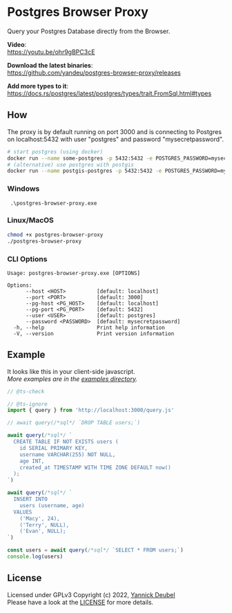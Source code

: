 # Postgres Browser Proxy

Query your Postgres Database directly from the Browser.

**Video**:  
https://youtu.be/ohr9gBPC3cE

**Download the latest binaries**:  
https://github.com/yandeu/postgres-browser-proxy/releases

**Add more types to it**:  
https://docs.rs/postgres/latest/postgres/types/trait.FromSql.html#types

## How

The proxy is by default running on port 3000 and is connecting to Postgres on localhost:5432 with user "postgres" and password "mysecretpassword".

```bash
# start postgres (using docker)
docker run --name some-postgres -p 5432:5432 -e POSTGRES_PASSWORD=mysecretpassword -d postgres:15-alpine
# (alternative) use postgres with postgis
docker run --name postgis-postgres -p 5432:5432 -e POSTGRES_PASSWORD=mysecretpassword -d postgis/postgis:15-3.3-alpine
```

### Windows

```pwsh
 .\postgres-browser-proxy.exe
```

### Linux/MacOS

```bash
chmod +x postgres-browser-proxy
./postgres-browser-proxy
```

### CLI Options

```pwsh
Usage: postgres-browser-proxy.exe [OPTIONS]

Options:
      --host <HOST>          [default: localhost]
      --port <PORT>          [default: 3000]
      --pg-host <PG_HOST>    [default: localhost]
      --pg-port <PG_PORT>    [default: 5432]
      --user <USER>          [default: postgres]
      --password <PASSWORD>  [default: mysecretpassword]
  -h, --help                 Print help information
  -V, --version              Print version information
```

## Example

It looks like this in your client-side javascript.  
_More examples are in the [examples directory](./examples)._

```js
// @ts-check

// @ts-ignore
import { query } from 'http://localhost:3000/query.js'

// await query(/*sql*/ `DROP TABLE users;`)

await query(/*sql*/ `
  CREATE TABLE IF NOT EXISTS users (
    id SERIAL PRIMARY KEY,
    username VARCHAR(255) NOT NULL,
    age INT,
    created_at TIMESTAMP WITH TIME ZONE DEFAULT now()
  );
`)

await query(/*sql*/ `
  INSERT INTO
    users (username, age)
  VALUES
    ('Macy', 24),
    ('Terry', NULL),
    ('Evan', NULL);
`)

const users = await query(/*sql*/ `SELECT * FROM users;`)
console.log(users)
```

## License

Licensed under GPLv3
Copyright (c) 2022, [Yannick Deubel](https://github.com/yandeu)  
Please have a look at the [LICENSE](https://github.com/yandeu/postgres-browser-proxy/blob/main/LICENSE) for more details.
